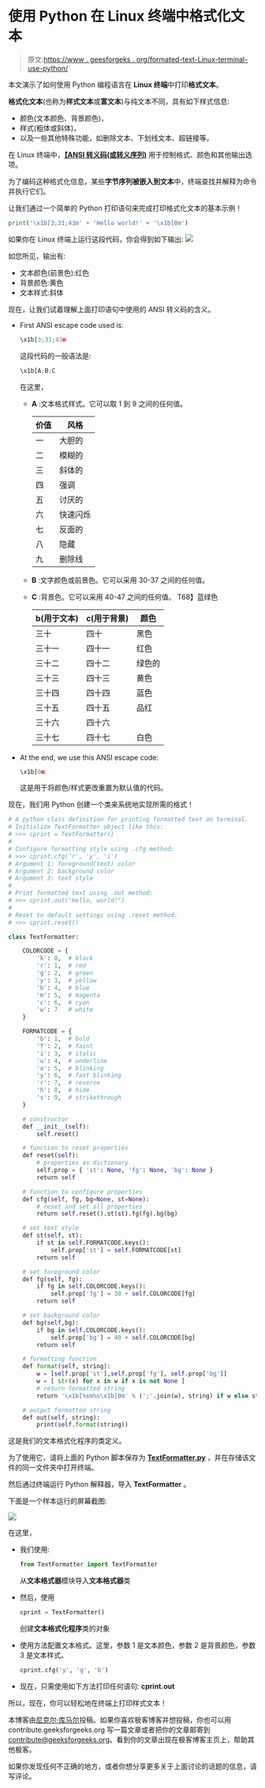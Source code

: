 # 使用 Python 在 Linux 终端中格式化文本

> 原文:[https://www . geesforgeks . org/formated-text-Linux-terminal-use-python/](https://www.geeksforgeeks.org/formatted-text-linux-terminal-using-python/)

本文演示了如何使用 Python 编程语言在 **Linux 终端**中打印**格式文本**。

**格式化文本**(也称为**样式文本**或**富文本**)与纯文本不同，具有如下样式信息:

*   颜色(文本颜色、背景颜色)，
*   样式(粗体或斜体)，
*   以及一些其他特殊功能，如删除文本、下划线文本、超链接等。

在 Linux 终端中，[**【ANSI 转义码(或转义序列)**](https://en.wikipedia.org/wiki/ANSI_escape_code) 用于控制格式、颜色和其他输出选项。

为了编码这种格式化信息，某些**字节序列被嵌入到文本**中，终端查找并解释为命令并执行它们。

让我们通过一个简单的 Python 打印语句来完成打印格式化文本的基本示例！

```py
print('\x1b[3;31;43m' + 'Hello world!' + '\x1b[0m')
```

如果你在 Linux 终端上运行这段代码，你会得到如下输出:
![](img/2bc2e1e5025d0e5e71562e4b40494432.png)

如您所见，输出有:

*   文本颜色(前景色):红色
*   背景颜色:黄色
*   文本样式:斜体

现在，让我们试着理解上面打印语句中使用的 ANSI 转义码的含义。

*   First ANSI escape code used is:

    ```py
    \x1b[3;31;43m 
    ```

    这段代码的一般语法是:

    ```py
    \x1b[A;B;C 
    ```

    在这里，

    *   **A** :文本格式样式。它可以取 1 到 9 之间的任何值。

        | 价值 | 风格 |
        | --- | --- |
        | 一 | 大胆的 |
        | 二 | 模糊的 |
        | 三 | 斜体的 |
        | 四 | 强调 |
        | 五 | 讨厌的 |
        | 六 | 快速闪烁 |
        | 七 | 反面的 |
        | 八 | 隐藏 |
        | 九 | 删除线 |

    *   **B** :文字颜色或前景色。它可以采用 30-37 之间的任何值。
    *   **C** :背景色。它可以采用 40-47 之间的任何值。
        T68】蓝绿色

        | b(用于文本) | c(用于背景) | 颜色 |
        | --- | --- | --- |
        | 三十 | 四十 | 黑色 |
        | 三十一 | 四十一 | 红色 |
        | 三十二 | 四十二 | 绿色的 |
        | 三十三 | 四十三 | 黄色 |
        | 三十四 | 四十四 | 蓝色 |
        | 三十五 | 四十五 | 品红 |
        | 三十六 | 四十六 |
        | 三十七 | 四十七 | 白色 |

*   At the end, we use this ANSI escape code:

    ```py
    \x1b[0m 
    ```

    这是用于将颜色/样式更改重置为默认值的代码。

现在，我们用 Python 创建一个类来系统地实现所需的格式！

```py
# A python class definition for printing formatted text on terminal.
# Initialize TextFormatter object like this:
# >>> cprint = TextFormatter()
#
# Configure formatting style using .cfg method:
# >>> cprint.cfg('r', 'y', 'i')
# Argument 1: foreground(text) color
# Argument 2: background color
# Argument 3: text style
#
# Print formatted text using .out method:
# >>> cprint.out("Hello, world!")
#
# Reset to default settings using .reset method:
# >>> cprint.reset()

class TextFormatter:

    COLORCODE = {
        'k': 0,  # black
        'r': 1,  # red
        'g': 2,  # green
        'y': 3,  # yellow
        'b': 4,  # blue
        'm': 5,  # magenta
        'c': 6,  # cyan
        'w': 7   # white
    }

    FORMATCODE = {
        'b': 1,  # bold
        'f': 2,  # faint
        'i': 3,  # italic
        'u': 4,  # underline
        'x': 5,  # blinking
        'y': 6,  # fast blinking
        'r': 7,  # reverse
        'h': 8,  # hide
        's': 9,  # strikethrough
    }

    # constructor
    def __init__(self):
        self.reset()

    # function to reset properties
    def reset(self):
        # properties as dictionary
        self.prop = { 'st': None, 'fg': None, 'bg': None }
        return self

    # function to configure properties
    def cfg(self, fg, bg=None, st=None):
        # reset and set all properties
        return self.reset().st(st).fg(fg).bg(bg)

    # set text style
    def st(self, st):
        if st in self.FORMATCODE.keys():
            self.prop['st'] = self.FORMATCODE[st]
        return self

    # set foreground color
    def fg(self, fg):
        if fg in self.COLORCODE.keys():
            self.prop['fg'] = 30 + self.COLORCODE[fg]
        return self

    # set background color
    def bg(self,bg):
        if bg in self.COLORCODE.keys():
            self.prop['bg'] = 40 + self.COLORCODE[bg]
        return self

    # formatting function
    def format(self, string):
        w = [self.prop['st'],self.prop['fg'], self.prop['bg']]
        w = [ str(x) for x in w if x is not None ]
        # return formatted string
        return '\x1b[%sm%s\x1b[0m' % (';'.join(w), string) if w else string

    # output formatted string
    def out(self, string):
        print(self.format(string))
```

这是我们的文本格式化程序的类定义。

为了使用它，请将上面的 Python 脚本保存为 **[TextFormatter.py](https://github.com/nikhilkumarsingh/TextFormatter)** ，并在存储该文件的同一文件夹中打开终端。

然后通过终端运行 Python 解释器，导入 **TextFormatter** 。

下面是一个样本运行的屏幕截图:

![](img/0821d18403d4b629733cb1ce341806e3.png)

在这里，

*   我们使用:

    ```py
    from TextFormatter import TextFormatter
    ```

    从**文本格式器**模块导入**文本格式器**类
*   然后，使用

    ```py
    cprint = TextFormatter()
    ```

    创建**文本格式化程序**类的对象
*   使用方法配置文本格式。这里，参数 1 是文本颜色，参数 2 是背景颜色，参数 3 是文本样式。

    ```py
    cprint.cfg('y', 'g', 'b')
    ```

*   现在，只需使用如下方法打印任何语句: **cprint.out**

所以，现在，你可以轻松地在终端上打印样式文本！

本博客由[尼克尔·库马尔](https://www.facebook.com/nikhilksingh97)投稿。如果你喜欢极客博客并想投稿，你也可以用 contribute.geeksforgeeks.org 写一篇文章或者把你的文章邮寄到 contribute@geeksforgeeks.org。看到你的文章出现在极客博客主页上，帮助其他极客。

如果你发现任何不正确的地方，或者你想分享更多关于上面讨论的话题的信息，请写评论。
